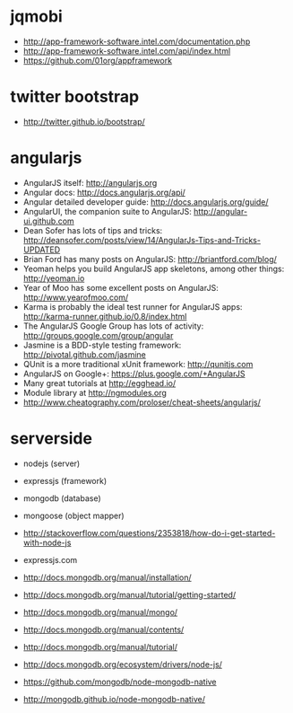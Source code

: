 # jqmobi
* http://app-framework-software.intel.com/documentation.php
* http://app-framework-software.intel.com/api/index.html
* https://github.com/01org/appframework

# twitter bootstrap
* http://twitter.github.io/bootstrap/

# angularjs

* AngularJS itself: http://angularjs.org
* Angular docs: http://docs.angularjs.org/api/
* Angular detailed developer guide: http://docs.angularjs.org/guide/
* AngularUI, the companion suite to AngularJS: http://angular-ui.github.com
* Dean Sofer has lots of tips and tricks: http://deansofer.com/posts/view/14/AngularJs-Tips-and-Tricks-UPDATED
* Brian Ford has many posts on AngularJS: http://briantford.com/blog/
* Yeoman helps you build AngularJS app skeletons, among other things: http://yeoman.io
* Year of Moo has some excellent posts on AngularJS: http://www.yearofmoo.com/
* Karma is probably the ideal test runner for AngularJS apps: http://karma-runner.github.io/0.8/index.html
* The AngularJS Google Group has lots of activity: http://groups.google.com/group/angular
* Jasmine is a BDD-style testing framework: http://pivotal.github.com/jasmine
* QUnit is a more traditional xUnit framework: http://qunitjs.com
* AngularJS on Google+: https://plus.google.com/+AngularJS
* Many great tutorials at http://egghead.io/
* Module library at http://ngmodules.org
* http://www.cheatography.com/proloser/cheat-sheets/angularjs/

# serverside
* nodejs (server)
* expressjs (framework)
* mongodb (database)
* mongoose (object mapper)

* http://stackoverflow.com/questions/2353818/how-do-i-get-started-with-node-js
* expressjs.com

* http://docs.mongodb.org/manual/installation/
* http://docs.mongodb.org/manual/tutorial/getting-started/
* http://docs.mongodb.org/manual/mongo/
* http://docs.mongodb.org/manual/contents/
* http://docs.mongodb.org/manual/tutorial/
* http://docs.mongodb.org/ecosystem/drivers/node-js/
* https://github.com/mongodb/node-mongodb-native
* http://mongodb.github.io/node-mongodb-native/
